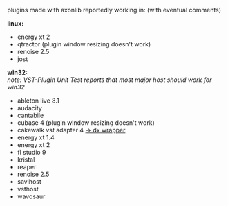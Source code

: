 plugins made with axonlib reportedly working in: (with eventual comments)

**linux:**
  * energy xt 2
  * qtractor (plugin window resizing doesn't work)
  * renoise 2.5
  * jost

**win32:**<br>
<i>note: VST-Plugin Unit Test reports that most major host should work for win32</i>
<ul><li>ableton live 8.1<br>
</li><li>audacity<br>
</li><li>cantabile<br>
</li><li>cubase 4 (plugin window resizing doesn't work)<br>
</li><li>cakewalk vst adapter 4 <a href='vst.md'>-&gt; dx wrapper</a>
</li><li>energy xt 1.4<br>
</li><li>energy xt 2<br>
</li><li>fl studio 9<br>
</li><li>kristal<br>
</li><li>reaper<br>
</li><li>renoise 2.5<br>
</li><li>savihost<br>
</li><li>vsthost<br>
</li><li>wavosaur